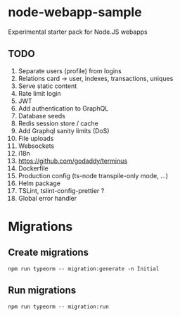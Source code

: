 # node-webapp-sample
Experimental starter pack for Node.JS webapps

## TODO
1. Separate users (profile) from logins
1. Relations card -> user, indexes, transactions, uniques
1. Serve static content
1. Rate limit login
1. JWT
1. Add authentication to GraphQL
1. Database seeds
1. Redis session store / cache
1. Add Graphql sanity limits (DoS)
1. File uploads
1. Websockets
1. i18n
1. https://github.com/godaddy/terminus
1. Dockerfile
1. Production config (ts-node transpile-only mode, ...)
1. Helm package
1. TSLint, tslint-config-prettier ?
1. Global error handler

# Migrations
## Create migrations

    npm run typeorm -- migration:generate -n Initial

## Run migrations

    npm run typeorm -- migration:run
